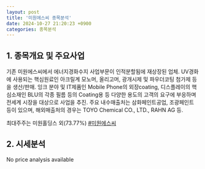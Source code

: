 ```yaml
---
layout: post
title: '미원에스씨 종목분석'
date: 2024-10-27 21:20:23 +0900
categories: 종목분석
---
```


## 1. 종목개요 및 주요사업

기존 미원에스씨에서 에너지경화수지 사업부문이 인적분할됨에 재상장된 업체. UV경화에 사용되는 핵심원료인 아크릴계 모노머, 올리고머, 광개시제 및 파우더코팅 첨가제 등을 생산/판매. 잉크 분야 및 IT제품인 Mobile Phone의 외장coating, 디스플레이의 핵심소재인 BLU의 각종 필름 등의 Coating용 등 다양한 용도의 고객의 요구에 부응하며 전세계 시장을 대상으로 사업을 추진. 주요 내수매출처는 삼화페인트공업, 조광페인트 등이 있으며, 해외매출처의 경우는 TOYO Chemical CO., LTD., RAHN AG 등. 

최대주주는 미원홀딩스 외(73.77%)
[#미원에스씨](#)

## 2. 시세분석

No price analysis available
